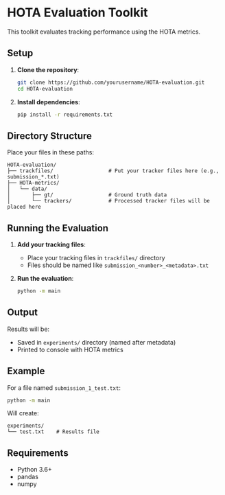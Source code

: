 # HOTA Evaluation Toolkit

This toolkit evaluates tracking performance using the HOTA metrics.

## Setup

1. **Clone the repository**:

   ```bash
   git clone https://github.com/yourusername/HOTA-evaluation.git
   cd HOTA-evaluation
   ```

2. **Install dependencies**:
   ```bash
   pip install -r requirements.txt
   ```

## Directory Structure

Place your files in these paths:

```
HOTA-evaluation/
├── trackfiles/                  # Put your tracker files here (e.g., submission_*.txt)
├── HOTA-metrics/
│   └── data/
│       ├── gt/                  # Ground truth data
│       └── trackers/            # Processed tracker files will be placed here
```

## Running the Evaluation

1. **Add your tracking files**:

   - Place your tracking files in `trackfiles/` directory
   - Files should be named like `submission_<number>_<metadata>.txt`

2. **Run the evaluation**:
   ```bash
   python -m main
   ```

## Output

Results will be:

- Saved in `experiments/` directory (named after metadata)
- Printed to console with HOTA metrics

## Example

For a file named `submission_1_test.txt`:

```bash
python -m main
```

Will create:

```
experiments/
└── test.txt    # Results file
```

## Requirements

- Python 3.6+
- pandas
- numpy
